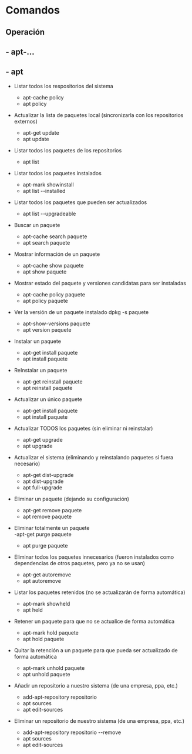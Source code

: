 # Comandos 

## Operación 
##	- apt-... 
##	- apt

- Listar todos los respositorios del sistema
	- apt-cache policy 	
	- apt policy

- Actualizar la lista de paquetes local (sincronizarla con los repositorios externos)
	- apt-get update
	- apt update

- Listar todos los paquetes de los repositorios
	- apt list

- Listar todos los paquetes instalados
	- apt-mark showinstall
	- apt list --installed

- Listar todos los paquetes que pueden ser actualizados	
	- apt list --upgradeable

- Buscar un paquete
	- apt-cache search paquete
	- apt search paquete

- Mostrar información de un paquete
	- apt-cache show paquete
	- apt show paquete

- Mostrar estado del paquete y versiones candidatas para ser instaladas
	- apt-cache policy paquete
	- apt policy paquete

- Ver la versión de un paquete instalado 	dpkg -s paquete
	- apt-show-versions paquete 	
	- apt version paquete

- Instalar un paquete
	- apt-get install paquete
	- apt install paquete

- ReInstalar un paquete
	- apt-get reinstall paquete
	- apt reinstall paquete

- Actualizar un único paquete
	- apt-get install paquete
	- apt install paquete

- Actualizar TODOS los paquetes (sin eliminar ni reinstalar)
	- apt-get upgrade
	- apt upgrade

- Actualizar el sistema (eliminando y reinstalando paquetes si fuera necesario)
	- apt-get dist-upgrade
	- apt dist-upgrade
	- apt full-upgrade

- Eliminar un paquete (dejando su configuración)
	- apt-get remove paquete
	- apt remove paquete

- Eliminar totalmente un paquete 	
	-apt-get purge paquete 	
	- apt purge paquete

- Eliminar todos los paquetes innecesarios (fueron instalados como dependencias de otros paquetes, pero ya no se usan)
	- apt-get autoremove
	- apt autoremove

- Listar los paquetes retenidos (no se actualizarán de forma automática)
	- apt-mark showheld
	- apt held

- Retener un paquete para que no se actualice de forma automática 	
	- apt-mark hold paquete 	
	- apt hold paquete

- Quitar la retención a un paquete para que pueda ser actualizado de forma automática
	- apt-mark unhold paquete 	
	- apt unhold paquete

- Añadir un repositorio a nuestro sistema (de una empresa, ppa, etc.)
	- add-apt-repository repositorio 	
	- apt sources
	- apt edit-sources    

- Eliminar un repositorio de nuestro sistema (de una empresa, ppa, etc.) 	
	- add-apt-repository repositorio --remove
	- apt sources
	- apt edit-sources     